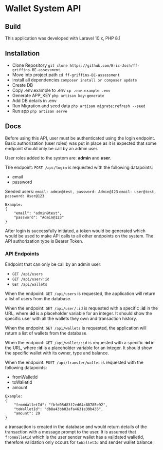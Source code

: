 # Wallet System API

## Build
This application was developed with Laravel 10.x, PHP 8.1

## Installation
* Clone Repository `git clone https://github.com/Eric-Josh/ff-griffins-BE-assessment`
* Move into project path `cd ff-griffins-BE-assessment`
* Install all dependencies `composer install or composer update`
* Create DB
* Copy .env.example to .env `cp .env.example .env`
* Generate APP_KEY `php artisan key:generate`
* Add DB details in .env
* Run Migration and seed data `php artisan migrate:refresh --seed`
* Run app `php artisan serve`

## Docs
Before using this API, user must be authenticated using the login endpoint. Basic authorization (user roles) was put in place as it is expected that some endpoint should only be call by an admin user.

User roles added to the system are: <strong>admin</strong> and <strong>user</strong>.

The endpoint: `POST /api/login` is requested with the following datapoints:
* email
* password

Seeded users: 
`email: admin@test, password: Admin@123` 
`email: user@test, password: User@123`

```
Example:
{
    "email": "admin@test",
    "password": "Admin@123"
}
```

After login is successfully initiated, a token would be generated which would be used to make API calls to all other endpoints on the system. The API authorization type is Bearer Token.

### API Endpoints
Endpoint that can only be call by an admin user: 
* `GET /api/users` 
* `GET /api/user/:id`
* `GET /api/wallets`

When the endpoint: `GET /api/users` is requested, the application will return a list of users from the database.

When the endpoint: `GET /api/user/:id` is requested with a specific <strong>:id</strong> in the URL, where <strong>:id</strong> is a placeholder variable for an integer. It should show the specific user with all the wallets they own and transaction history.

When the endpoint: `GET /api/wallets` is requested, the application will return a list of wallets from the database.

When the endpoint: `GET /api/wallet/:id` is requested with a specific <strong>:id</strong> in the URL, where <strong>:id</strong> is a placeholder variable for an integer. It should show the specific wallet with its owner, type and balance.

When the endpoint: `POST /api/transfer/wallet` is requested with the following datapoints:
* fromWalletId
* toWalletId
* amount

```
Example:
{
    "fromWalletId": "fbfd05d83f2ed64c88785e92",
    "toWalletId": "db8a43bb03afa4631e39b435",
    "amount": 20
}
```

a transaction is created in the database and would return details of the transaction with a message prompt to the user. It is assumed that `fromWalletId` which is the user sender wallet has a validated walletId, therefore validation only occurs for `toWalletId` and sender wallet balance.